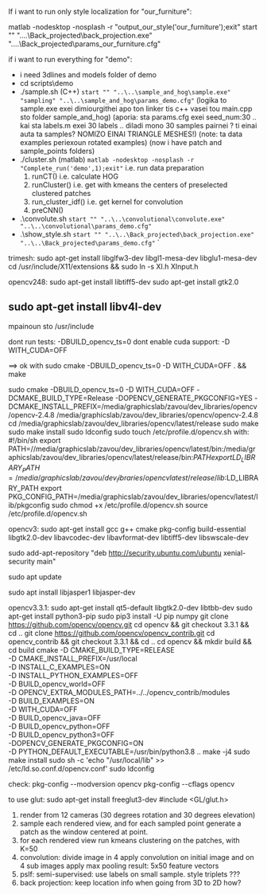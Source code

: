 
If i want to run only style localization for "our_furniture":

matlab -nodesktop -nosplash -r "output_our_style('our_furniture');exit"
start "" "..\..\Back_projected\back_projection.exe" "..\..\Back_projected\params_our_furniture.cfg"

if i want to run everything for "demo":
- i need 3dlines and models folder of demo
- cd scripts\demo
- ./sample.sh (C++)
  ```start "" "..\..\sample_and_hog\sample.exe" "sampling" "..\..\sample_and_hog\params_demo.cfg"```
  (logika to sample.exe exei dimiourgithei apo ton linker tis c++ vasei tou main.cpp sto folder sample_and_hog)
  (aporia: sta params.cfg exei seed_num:30 .. kai sta labels.m exei 30 labels .. diladi mono 30 samples pairnei ? ti einai auta ta samples? NOMIZO EINAI TRIANGLE MESHES!)
(note: ta data examples periexoun rotated examples)
(now i have patch and sample_points folders)
- ./cluster.sh (matlab)
  ```matlab -nodesktop -nosplash -r "Complete_run('demo',1);exit"```
  i.e. run data preparation
  1. runCT() i.e. calculate HOG
  2. runCluster() i.e. get with kmeans the centers of preselected clustered patches
  3. run_cluster_idf() i.e. get kernel for convolution
  4. preCNN()
- .\convolute.sh
  ```start "" "..\..\convolutional\convolute.exe" "..\..\convolutional\params_demo.cfg"```
- .\show_style.sh
  ```start "" "..\..\Back_projected\back_projection.exe" "..\..\Back_projected\params_demo.cfg"```
  `


trimesh:
sudo apt-get install libglfw3-dev libgl1-mesa-dev libglu1-mesa-dev
cd /usr/include/X11/extensions && sudo ln -s XI.h XInput.h


opencv248:
sudo apt-get install libtiff5-dev
sudo apt-get install gtk2.0
## sudo apt-get install libv4l-dev


mpainoun sto /usr/include


dont run tests: -DBUILD_opencv_ts=0
dont enable cuda support: -D WITH_CUDA=OFF

==> ok with sudo cmake -DBUILD_opencv_ts=0 -D WITH_CUDA=OFF . && make


sudo cmake -DBUILD_opencv_ts=0 -D WITH_CUDA=OFF -DCMAKE_BUILD_TYPE=Release -DOPENCV_GENERATE_PKGCONFIG=YES -DCMAKE_INSTALL_PREFIX=/media/graphicslab/zavou/dev_libraries/opencv/opencv-2.4.8  /media/graphicslab/zavou/dev_libraries/opencv/opencv-2.4.8
cd /media/graphicslab/zavou/dev_libraries/opencv/latest/release
sudo make
sudo make install
sudo ldconfig
sudo touch /etc/profile.d/opencv.sh
with:
	#!/bin/sh
	export PATH=//media/graphicslab/zavou/dev_libraries/opencv/latest/bin:/media/graphicslab/zavou/dev_libraries/opencv/latest/release/bin:${PATH}
	export LD_LIBRARY_PATH=/media/graphicslab/zavou/dev_libraries/opencvlatest/release/lib:$LD_LIBRARY_PATH
	export PKG_CONFIG_PATH=/media/graphicslab/zavou/dev_libraries/opencv/latest/lib/pkgconfig
sudo chmod +x /etc/profile.d/opencv.sh
source /etc/profile.d/opencv.sh


opencv3:
sudo apt-get install gcc g++ cmake pkg-config build-essential libgtk2.0-dev libavcodec-dev libavformat-dev  libtiff5-dev  libswscale-dev 

sudo add-apt-repository "deb http://security.ubuntu.com/ubuntu xenial-security main"

sudo apt update

sudo apt install libjasper1 libjasper-dev


opencv3.3.1:
sudo apt-get install qt5-default libgtk2.0-dev libtbb-dev
sudo apt-get install python3-pip
sudo pip3 install -U pip numpy
git clone https://github.com/opencv/opencv.git
cd opencv && git checkout 3.3.1 && cd ..
git clone https://github.com/opencv/opencv_contrib.git
cd opencv_contrib && git checkout 3.3.1 && cd ..
cd opencv && mkdir build && cd build
cmake -D CMAKE_BUILD_TYPE=RELEASE \
      -D CMAKE_INSTALL_PREFIX=/usr/local \
      -D INSTALL_C_EXAMPLES=ON \
      -D INSTALL_PYTHON_EXAMPLES=OFF \
      -D BUILD_opencv_world=OFF \
      -D OPENCV_EXTRA_MODULES_PATH=../../opencv_contrib/modules \
      -D BUILD_EXAMPLES=ON \
      -D WITH_CUDA=OFF \
      -D BUILD_opencv_java=OFF \
      -D BUILD_opencv_python=OFF \
      -D BUILD_opencv_python3=OFF \
      -DOPENCV_GENERATE_PKGCONFIG=ON \
      -D PYTHON_DEFAULT_EXECUTABLE=/usr/bin/python3.8 ..
make -j4
sudo make install
sudo sh -c 'echo "/usr/local/lib" >> /etc/ld.so.conf.d/opencv.conf'
sudo ldconfig

check:
pkg-config --modversion opencv
pkg-config --cflags opencv


to use glut:
sudo apt-get install freeglut3-dev
#include <GL/glut.h>


1. render from 12 cameras (30 degrees rotation and 30 degrees elevation)
2. sample each rendered view, and for each sampled point generate a patch as the window centered at point.
3. for each rendered view run kmeans clustering on the patches, with K=50
4. convolution: 
	divide image in 4
	apply convolution on initial image and on 4 sub images
	apply max pooling
	result: 5x50 feature vectors
5. pslf: semi-supervised: use labels on small sample.
	style triplets ???
6. back projection: keep location info when going from 3D to 2D
	how?
